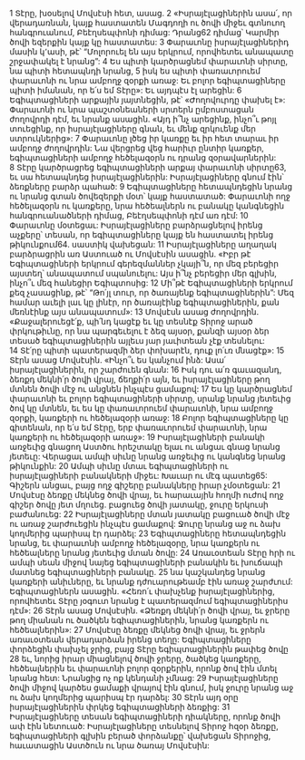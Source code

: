 1 Տէրը, խօսելով Մովսէսի հետ, ասաց. 2 «Իսրայէլացիներին ասա՛, որ վերադառնան, կայք հաստատեն Մագդողի ու ծովի միջեւ գտնուող հանգրուանում, Բեէղսեպփոնի դիմաց: Դրանց62 դիմաց՝ Կարմիր ծովի եզերքին կայք կը հաստատես: 3 Փարաւոնը իսրայէլացիներիդ մասին կ՚ասի, թէ՝ “Մոլորուել են այս երկրում, որովհետեւ անապատը շրջափակել է նրանց”: 4 Ես պիտի կարծրացնեմ փարաւոնի սիրտը, նա պիտի հետապնդի նրանց, 5 իսկ ես պիտի փառաւորուեմ փարաւոնի ու նրա ամբողջ զօրքի առաջ: Եւ բոլոր եգիպտացիները պիտի իմանան, որ ե՛ս եմ Տէրը»: Եւ այդպէս էլ արեցին:
6 Եգիպտացիների արքային յայտնեցին, թէ՝ «Ժողովուրդը փախել է»: Փարաւոնի ու նրա պաշտօնեաների սրտերն ըմբոստացան ժողովրդի դէմ, եւ նրանք ասացին. «Այդ ի՞նչ արեցինք, ինչո՞ւ թոյլ տուեցինք, որ իսրայէլացիները գնան, եւ մենք զրկուենք մեր ստրուկներից»: 7 Փարաւոնը լծեց իր կառքը եւ իր հետ տարաւ իր ամբողջ ժողովրդին: Նա վերցրեց վեց հարիւր ընտիր կառքեր, եգիպտացիների ամբողջ հեծելազօրն ու դրանց զօրավարներին: 8 Տէրը կարծրացրեց եգիպտացիների արքայ փարաւոնի սիրտը63, եւ սա հետապնդեց իսրայէլացիներին: Իսրայէլացիները գնում էին՝ ձեռքները բարձր պահած: 9 Եգիպտացիները հետապնդեցին նրանց ու նրանց գտան ծովեզերքի մօտ՝ կայք հաստատած: Փարաւոնի ողջ հեծելազօրն ու կառքերը, նրա հեծեալներն ու բանակը կանգնեցին հանգրուանածների դիմաց, Բեէղսեպփոնի դէմ առ դէմ:
10 Փարաւոնը մօտեցաւ: Իսրայէլացիները բարձրացնելով իրենց աչքերը՝ տեսան, որ եգիպտացիները կայք են հաստատել իրենց թիկունքում64. սաստիկ վախեցան: 11 Իսրայէլացիները աղաղակ բարձրացրին առ Աստուած ու Մովսէսին ասացին. «Իբր թէ Եգիպտացիների երկրում գերեզմաններ չկայի՞ն, որ մեզ բերեցիր այստեղ՝ անապատում սպանուելու: Այս ի՞նչ բերեցիր մեր գլխին, ինչո՞ւ մեզ հանեցիր Եգիպտոսից: 12 Մի՞թէ Եգիպտացիների երկրում քեզ չասացինք, թէ՝ “Թո՛յլ տուր, որ ծառայենք եգիպտացիներին”: Մեզ համար աւելի լաւ կը լինէր, որ ծառայէինք եգիպտացիներին, քան մեռնէինք այս անապատում»: 13 Մովսէսն ասաց ժողովրդին. «Քաջալերուեցէ՛ք, պի՛նդ կացէք եւ կը տեսնէք Տիրոջ արած փրկութիւնը, որ նա պարգեւելու է ձեզ այսօր, քանզի այսօր ձեր տեսած եգիպտացիներին այլեւս յար յաւիտեան չէք տեսնելու: 14 Տէ՛րը պիտի պատերազմի ձեր փոխարէն, դուք լո՛ւռ մնացէք»:
15 Տէրն ասաց Մովսէսին. «Ինչո՞ւ ես կանչում ինձ: Ասա՛ իսրայէլացիներին, որ շարժուեն գնան: 16 Իսկ դու ա՛ռ գաւազանդ, ձեռքդ մեկնի՛ր ծովի վրայ, ճեղքի՛ր այն, եւ իսրայէլացիները թող մտնեն ծովի մէջ ու անցնեն ինչպէս ցամաքով: 17 Ես կը կարծրացնեմ փարաւոնի եւ բոլոր եգիպտացիների սիրտը, սրանք նրանց յետեւից ծով կը մտնեն, եւ ես կը փառաւորուեմ փարաւոնի, նրա ամբողջ զօրքի, կառքերի ու հեծելազօրի առաջ: 18 Բոլոր եգիպտացիները կը գիտենան, որ ե՛ս եմ Տէրը, երբ փառաւորուեմ փարաւոնի, նրա կառքերի ու հեծելազօրի առաջ»:
19 Իսրայէլացիների բանակի առջեւից գնացող Աստծու հրեշտակը ելաւ ու անցաւ գնաց նրանց յետեւը: Վերացաւ ամպի սիւնը նրանց առջեւից ու կանգնեց նրանց թիկունքին: 20 Ամպի սիւնը մտաւ եգիպտացիների ու իսրայէլացիների բանակների միջեւ: Խաւար ու մէգ պատեց65: Գիշերն անցաւ, բայց ողջ գիշերը բանակները իրար չմօտեցան:
21 Մովսէսը ձեռքը մեկնեց ծովի վրայ, եւ հարաւային հողմի ուժով ողջ գիշեր ծովը յետ մղուեց. բացուեց ծովի յատակը, ջուրը երկուսի բաժանուեց: 22 Իսրայէլացիները մտան յատակը բացուած ծովի մէջ ու առաջ շարժուեցին ինչպէս ցամաքով: Ջուրը նրանց աջ ու ձախ կողմերից պարիսպ էր դարձել:
23 Եգիպտացիները հետապնդեցին նրանց, եւ փարաւոնի ամբողջ հեծելազօրը, նրա կառքերն ու հեծեալները նրանց յետեւից մտան ծովը: 24 Առաւօտեան Տէրը հրի ու ամպի սեան միջով նայեց եգիպտացիների բանակին եւ խուճապի մատնեց եգիպտացիների բանակը. 25 նա կաշկանդեց նրանց կառքերի անիւները, եւ նրանք դժուարութեամբ էին առաջ շարժւում: Եգիպտացիներն ասացին. «Հեռո՛ւ փախչենք իսրայէլացիներից, որովհետեւ Տէրը յօգուտ նրանց է պատերազմում եգիպտացիներիս դէմ»:
26 Տէրն ասաց Մովսէսին. «Ձեռքդ մեկնի՛ր ծովի վրայ, եւ ջրերը թող միանան ու ծածկեն եգիպտացիներին, նրանց կառքերն ու հեծեալներին»: 27 Մովսէսը ձեռքը մեկնեց ծովի վրայ, եւ ջրերն առաւօտեան վերադարձան իրենց տեղը: Եգիպտացիները փորձեցին փախչել ջրից, բայց Տէրը եգիպտացիներին թափեց ծովը 28 եւ, նորից իրար միացնելով ծովի ջրերը, ծածկեց կառքերը, հեծեալներին եւ փարաւոնի բոլոր զօրքերին, որոնք ծով էին մտել նրանց հետ: Նրանցից ոչ ոք կենդանի չմնաց: 29 Իսրայէլացիները ծովի միջով կարծես ցամաքի վրայով էին գնում, իսկ ջուրը նրանց աջ ու ձախ կողմերից պարիսպ էր դարձել: 30 Տէրն այդ օրը իսրայէլացիներին փրկեց եգիպտացիների ձեռքից:
31 Իսրայէլացիները տեսան եգիպտացիների դիակները, որոնք ծովի ափ էին նետուած: Իսրայէլացիները տեսնելով Տիրոջ հզօր ձեռքը, եգիպտացիների գլխին բերած փորձանքը՝ վախեցան Տիրոջից, հաւատացին Աստծուն ու նրա ծառայ Մովսէսին:
